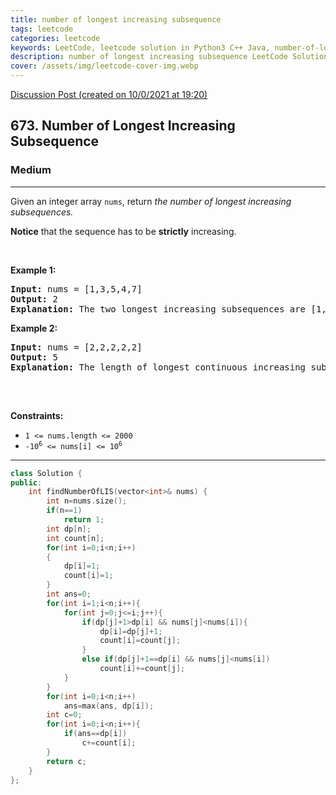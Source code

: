 ```yaml
---
title: number of longest increasing subsequence
tags: leetcode
categories: leetcode
keywords: LeetCode, leetcode solution in Python3 C++ Java, number-of-longest-increasing-subsequence solution
description: number of longest increasing subsequence LeetCode Solution Explained
cover: /assets/img/leetcode-cover-img.webp
---
```



[Discussion Post (created on 10/0/2021 at 19:20)](https://leetcode.com/problems/number-of-longest-increasing-subsequence/discuss/1010535/2D-DP-or-C%2B%2B)  
<h2>673. Number of Longest Increasing Subsequence</h2><h3>Medium</h3><hr><div><p>Given an integer array&nbsp;<code>nums</code>, return <em>the number of longest increasing subsequences.</em></p>

<p><strong>Notice</strong> that the sequence has to be <strong>strictly</strong> increasing.</p>

<p>&nbsp;</p>
<p><strong>Example 1:</strong></p>

<pre><strong>Input:</strong> nums = [1,3,5,4,7]
<strong>Output:</strong> 2
<strong>Explanation:</strong> The two longest increasing subsequences are [1, 3, 4, 7] and [1, 3, 5, 7].
</pre>

<p><strong>Example 2:</strong></p>

<pre><strong>Input:</strong> nums = [2,2,2,2,2]
<strong>Output:</strong> 5
<strong>Explanation:</strong> The length of longest continuous increasing subsequence is 1, and there are 5 subsequences' length is 1, so output 5.

</pre>

<p>&nbsp;</p>
<p><strong>Constraints:</strong></p>

<ul>
	<li><code>1 &lt;= nums.length &lt;= 2000</code></li>
	<li><code>-10<sup>6</sup> &lt;= nums[i] &lt;= 10<sup>6</sup></code></li>
</ul>
</div>

---




```cpp
class Solution {
public:
    int findNumberOfLIS(vector<int>& nums) {
        int n=nums.size();
        if(n==1)
            return 1;
        int dp[n];
        int count[n];
        for(int i=0;i<n;i++)
        {
            dp[i]=1;
            count[i]=1;
        }
        int ans=0;
        for(int i=1;i<n;i++){
            for(int j=0;j<=i;j++){
                if(dp[j]+1>dp[i] && nums[j]<nums[i]){
                    dp[i]=dp[j]+1;
                    count[i]=count[j];
                }
                else if(dp[j]+1==dp[i] && nums[j]<nums[i])
                    count[i]+=count[j];
            }
        }
        for(int i=0;i<n;i++)
            ans=max(ans, dp[i]);
        int c=0;
        for(int i=0;i<n;i++){
            if(ans==dp[i])
                c+=count[i];
        }
        return c;
    }
};
```
